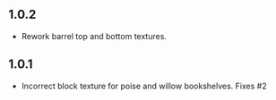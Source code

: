 ## 1.0.2
* Rework barrel top and bottom textures.

## 1.0.1
* Incorrect block texture for poise and willow bookshelves. Fixes #2